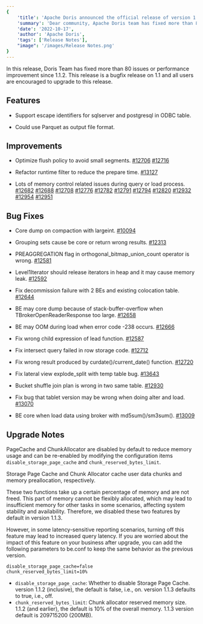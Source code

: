 ```yaml
---
{
    'title': 'Apache Doris announced the official release of version 1.1.3',
    'summary': 'Dear community, Apache Doris team has fixed more than 80 issues or performance improvements in version 1.1.3 compared to previous verisons',
    'date': '2022-10-17',
    'author': 'Apache Doris',
    'tags': ['Release Notes'],
    "image": '/images/Release Notes.png'
}
---
```


<!--
Licensed to the Apache Software Foundation (ASF) under one
or more contributor license agreements.  See the NOTICE file
distributed with this work for additional information
regarding copyright ownership.  The ASF licenses this file
to you under the Apache License, Version 2.0 (the
"License"); you may not use this file except in compliance
with the License.  You may obtain a copy of the License at

  http://www.apache.org/licenses/LICENSE-2.0

Unless required by applicable law or agreed to in writing,
software distributed under the License is distributed on an
"AS IS" BASIS, WITHOUT WARRANTIES OR CONDITIONS OF ANY
KIND, either express or implied.  See the License for the
specific language governing permissions and limitations
under the License.
-->

In this release, Doris Team has fixed more than 80 issues or performance improvement since 1.1.2. This release is a bugfix release on 1.1 and all users are encouraged to upgrade to this release.


## Features

- Support escape identifiers for sqlserver and postgresql in ODBC table.

- Could use Parquet as output file format.

## Improvements

- Optimize flush policy to avoid small segments. [#12706](https://github.com/apache/doris/pull/12706) [#12716](https://github.com/apache/doris/pull/12716)

- Refactor runtime filter to reduce the prepare time. [#13127](https://github.com/apache/doris/pull/13127)

- Lots of memory control related issues during query or load process. [#12682](https://github.com/apache/doris/pull/12682) [#12688](https://github.com/apache/doris/pull/12688) [#12708](https://github.com/apache/doris/pull/12708) [#12776](https://github.com/apache/doris/pull/12776) [#12782](https://github.com/apache/doris/pull/12782) [#12791](https://github.com/apache/doris/pull/12791) [#12794](https://github.com/apache/doris/pull/12794) [#12820](https://github.com/apache/doris/pull/12820) [#12932](https://github.com/apache/doris/pull/12932) [#12954](https://github.com/apache/doris/pull/12954) [#12951](https://github.com/apache/doris/pull/12951)

## Bug Fixes

- Core dump on compaction with largeint. [#10094](https://github.com/apache/doris/pull/10094)

- Grouping sets cause be core or return wrong results. [#12313](https://github.com/apache/doris/pull/12313)

- PREAGGREGATION flag in orthogonal_bitmap_union_count operator is wrong. [#12581](https://github.com/apache/doris/pull/12581)

- Level1Iterator should release iterators in heap and it may cause memory leak. [#12592](https://github.com/apache/doris/pull/12592)

- Fix decommission failure with 2 BEs and existing colocation table. [#12644](https://github.com/apache/doris/pull/12644)

- BE may core dump because of stack-buffer-overflow when TBrokerOpenReaderResponse too large. [#12658](https://github.com/apache/doris/pull/12658)

- BE may OOM during load when error code -238 occurs. [#12666](https://github.com/apache/doris/pull/12666)

- Fix wrong child expression of lead function. [#12587](https://github.com/apache/doris/pull/12587)

- Fix intersect query failed in row storage code. [#12712](https://github.com/apache/doris/pull/12712)

- Fix wrong result produced by curdate()/current_date() function. [#12720](https://github.com/apache/doris/pull/12720)

- Fix lateral view explode_split with temp table bug. [#13643](https://github.com/apache/doris/pull/13643)

- Bucket shuffle join plan is wrong in two same table. [#12930](https://github.com/apache/doris/pull/12930)

- Fix bug that tablet version may be wrong when doing alter and load. [#13070](https://github.com/apache/doris/pull/13070)

- BE core when load data using broker with md5sum()/sm3sum(). [#13009](https://github.com/apache/doris/pull/13009)

## Upgrade Notes

PageCache and ChunkAllocator are disabled by default to reduce memory usage and can be re-enabled by modifying the configuration items `disable_storage_page_cache` and `chunk_reserved_bytes_limit`.

Storage Page Cache and Chunk Allocator cache user data chunks and memory preallocation, respectively.

These two functions take up a certain percentage of memory and are not freed. This part of memory cannot be flexibly allocated, which may lead to insufficient memory for other tasks in some scenarios, affecting system stability and availability. Therefore, we disabled these two features by default in version 1.1.3.

However, in some latency-sensitive reporting scenarios, turning off this feature may lead to increased query latency. If you are worried about the impact of this feature on your business after upgrade, you can add the following parameters to be.conf to keep the same behavior as the previous version.

```
disable_storage_page_cache=false
chunk_reserved_bytes_limit=10%
```

* ``disable_storage_page_cache``: Whether to disable Storage Page Cache. version 1.1.2 (inclusive), the default is false, i.e., on. version 1.1.3 defaults to true, i.e., off.
* `chunk_reserved_bytes_limit`: Chunk allocator reserved memory size. 1.1.2 (and earlier), the default is 10% of the overall memory. 1.1.3 version default is 209715200 (200MB).

